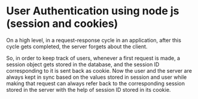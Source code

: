 # User Authentication using node js (session and cookies)

On a high level, in a request-response cycle in an application, after this cycle gets completed, the server forgets about the client.

So, in order to keep track of users, whenever a first request is made, a session object gets stored in the database, and the session ID corresponding to it is sent back as cookie.
Now the user and the server are always kept in sync based on the values stored in session and user while making that request can always refer back to the corresponding session stored in the server with the help of session ID stored in its cookie.

